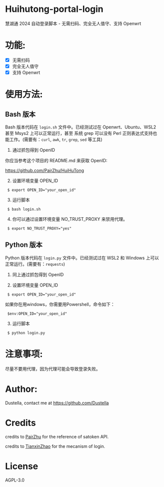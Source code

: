 # Huihutong-portal-login
慧湖通 2024 自动登录脚本 - 无需扫码、完全无人值守、支持 Openwrt

# 功能:

- [x] 无需扫码
- [x] 完全无人值守
- [x] 支持 Openwrt

# 使用方法:

## Bash 版本

Bash 版本代码在 `login.sh` 文件中。已经测试过在 Openwrt、Ubuntu、WSL2 甚至 Msys2 上可以正常运行，甚至 系统 grep 可以没有 Perl 正则表达式支持也能工作。(需要有：`curl`, `awk`, `tr`, `grep`, `sed` 等工具)

1. 通过抓包得到 OpenID

你应当参考这个项目的 README.md 来获取 OpenID:

https://github.com/PairZhu/HuiHuTong

2. 设置环境变量 OPEN_ID
```
 $ export OPEN_ID="your_open_id"
 ```

3. 运行脚本
```
 $ bash login.sh
```

4. 你可以通过设置环境变量 NO_TRUST_PROXY 来禁用代理。
```
 $ export NO_TRUST_PROXY="yes"
```

## Python 版本

Python 版本代码在 `login.py` 文件中。已经测试过在 WSL2 和 Windows 上可以正常运行。(需要有：`requests`)

1. 同上通过抓包得到 OpenID

2. 设置环境变量 OPEN_ID
```
 $ export OPEN_ID="your_open_id"
 ```

 如果你在用windows，你需要用Powershell，命令如下：
```
 $env:OPEN_ID="your_open_id"
```

3. 运行脚本
```
 $ python login.py
```
# 注意事项:

尽量不要用代理，因为代理可能会导致登录失败。

# Author:

Dustella, contact me at https://github.com/Dustella

# Credits

credits to [PairZhu](https://github.com/PairZhu) for the reference of satoken API.

credits to [TianxinZhao](https://github.com/TianxinZhao/HuiHuBuTong) for the mecanism of login.

# License


AGPL-3.0